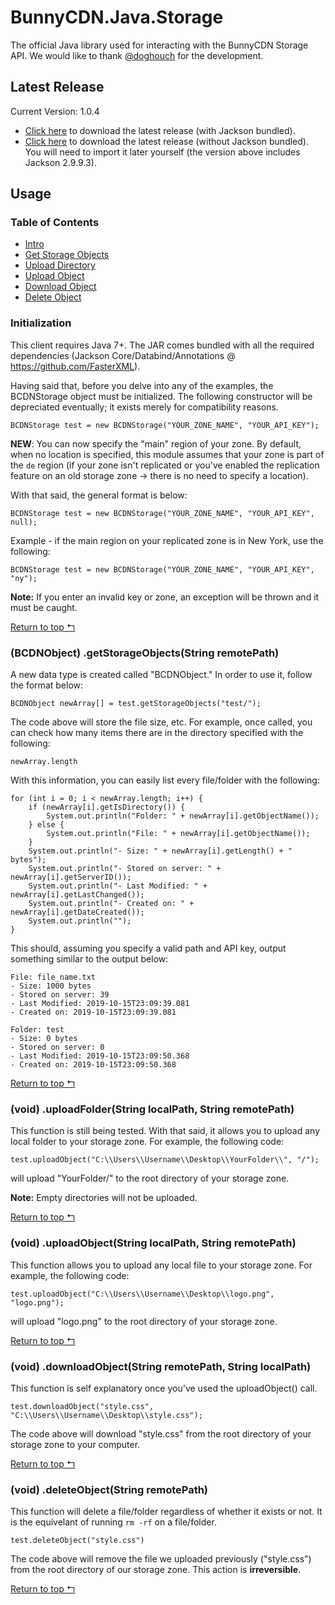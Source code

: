 # BunnyCDN.Java.Storage

The official Java library used for interacting with the BunnyCDN Storage API. 
We would like to thank [@doghouch](https://github.com/doghouch) for the development.

## Latest Release

Current Version: 1.0.4

- [Click here](https://github.com/BunnyWay/BunnyCDN.Java.Storage/releases/download/1.0.3/BCDN.jar) to download the latest release (with Jackson bundled).
- [Click here](https://github.com/BunnyWay/BunnyCDN.Java.Storage/releases/download/1.0.3/BCDN-NoDependencies.jar) to download the latest release (without Jackson bundled). You will need to import it later yourself (the version above includes Jackson 2.9.9.3).

## Usage

### Table of Contents

- [Intro](#initialization)
- [Get Storage Objects](#bcdnobject-getstorageobjectsstring-remotepath)
- [Upload Directory](#void-uploadfolderstring-localpath-string-remotepath)
- [Upload Object](#void-uploadobjectstring-localpath-string-remotepath)
- [Download Object](#void-downloadobjectstring-remotepath-string-localpath)
- [Delete Object](#void-deleteobjectstring-remotepath)

### Initialization

This client requires Java 7+. The JAR comes bundled with all the required dependencies (Jackson Core/Databind/Annotations @ https://github.com/FasterXML).

Having said that, before you delve into any of the examples, the BCDNStorage object must be initialized. The following constructor will be depreciated eventually; it exists merely for compatibility reasons.

	BCDNStorage test = new BCDNStorage("YOUR_ZONE_NAME", "YOUR_API_KEY");

**NEW**: You can now specify the "main" region of your zone. By default, when no location is specified, this module assumes that your zone is part of the `de` region (if your zone isn't replicated or you've enabled the replication feature on an old storage zone -> there is no need to specify a location).

With that said, the general format is below:

	BCDNStorage test = new BCDNStorage("YOUR_ZONE_NAME", "YOUR_API_KEY", null);

Example - if the main region on your replicated zone is in New York, use the following:

	BCDNStorage test = new BCDNStorage("YOUR_ZONE_NAME", "YOUR_API_KEY", "ny");

**Note:** If you enter an invalid key or zone, an exception will be thrown and it must be caught.

[Return to top &lsh;](#bunnycdnjavastorage)

### (BCDNObject) .getStorageObjects(String remotePath)

A new data type is created called "BCDNObject." In order to use it, follow the format below:

	BCDNObject newArray[] = test.getStorageObjects("test/");

The code above will store the file size, etc. For example, once called, you can check how many items there are in the directory specified with the following:

	newArray.length

With this information, you can easily list every file/folder with the following:

	for (int i = 0; i < newArray.length; i++) {
	    if (newArray[i].getIsDirectory()) {
	        System.out.println("Folder: " + newArray[i].getObjectName());
	    } else {
	        System.out.println("File: " + newArray[i].getObjectName());
	    }
	    System.out.println("- Size: " + newArray[i].getLength() + " bytes");
	    System.out.println("- Stored on server: " + newArray[i].getServerID());
	    System.out.println("- Last Modified: " + newArray[i].getLastChanged());
	    System.out.println("- Created on: " + newArray[i].getDateCreated());
	    System.out.println("");
	}


This should, assuming you specify a valid path and API key, output something similar to the output below:

	File: file_name.txt
	- Size: 1000 bytes
	- Stored on server: 39
	- Last Modified: 2019-10-15T23:09:39.081
	- Created on: 2019-10-15T23:09:39.081

	Folder: test
	- Size: 0 bytes
	- Stored on server: 0
	- Last Modified: 2019-10-15T23:09:50.368
	- Created on: 2019-10-15T23:09:50.368

[Return to top &lsh;](#bunnycdnjavastorage)

### (void) .uploadFolder(String localPath, String remotePath) 

This function is still being tested. With that said, it allows you to upload any local folder to your storage zone. For example, the following code:

	test.uploadObject("C:\\Users\\Username\\Desktop\\YourFolder\\", "/");

will upload "YourFolder/" to the root directory of your storage zone.

**Note:** Empty directories will not be uploaded.

[Return to top &lsh;](#bunnycdnjavastorage)

### (void) .uploadObject(String localPath, String remotePath)

This function allows you to upload any local file to your storage zone. For example, the following code:

	test.uploadObject("C:\\Users\\Username\\Desktop\\logo.png", "logo.png");

will upload "logo.png" to the root directory of your storage zone.

[Return to top &lsh;](#bunnycdnjavastorage)

### (void) .downloadObject(String remotePath, String localPath)

This function is self explanatory once you've used the uploadObject() call. 

	test.downloadObject("style.css", "C:\\Users\\Username\\Desktop\\style.css");

The code above will download "style.css" from the root directory of your storage zone to your computer.

[Return to top &lsh;](#bunnycdnjavastorage)

### (void) .deleteObject(String remotePath)

This function will delete a file/folder regardless of whether it exists or not. It is the equivelant of running `rm -rf` on a file/folder.

	test.deleteObject("style.css")

The code above will remove the file we uploaded previously ("style.css") from the root directory of our storage zone. This action is **irreversible**.

[Return to top &lsh;](#bunnycdnjavastorage)

